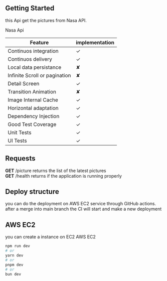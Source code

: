 ## Getting Started

this Api get the pictures from Nasa API.

Nasa Api 

| Feature                       | implementation
|-------------------------------|------------------------------
| Continuos integration         | ✓
| Continuos delivery            | ✓
| Local data persistance        | ✘
| Infinite Scroll or pagination | ✘                            
| Detail Screen                 | ✓                            
| Transition Animation          | ✘                            
| Image Internal Cache          | ✓                            
| Horizontal adaptation         | ✓                            
| Dependency Injection          | ✓                            
| Good Test Coverage            | ✓                            
| Unit Tests                    | ✓                            
| UI Tests                      | ✓                            


## Requests
<b>GET</b> /picture returns the list of the latest pictures
<br><b>GET</b> /health returns if the application is running properly

## Deploy structure

you can do the deployment on AWS EC2 service through GitHub actions. after a merge into main branch the CI will start and make a new deployment


## AWS EC2

you can create a instance on EC2
AWS EC2


```bash
npm run dev
# or
yarn dev
# or
pnpm dev
# or
bun dev
```

